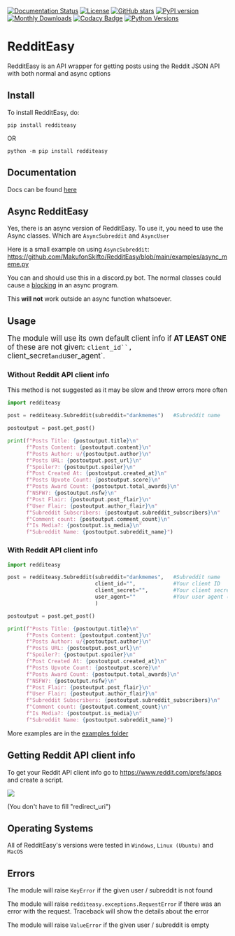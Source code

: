 [![Documentation Status](https://readthedocs.org/projects/redditeasy/badge/?version=latest)](https://redditeasy.readthedocs.io/en/latest/?badge=latest)
[![License](https://img.shields.io/github/license/MakufonSkifto/redditeasy)](LICENSE)
[![GitHub stars](https://img.shields.io/github/stars/MakufonSkifto/redditeasy)](https://github.com/ExpDev07/coronavirus-tracker-api/stargazers) 
[![PyPI version](https://badge.fury.io/py/redditeasy.svg)](https://badge.fury.io/py/redditeasy)
[![Monthly Downloads](https://img.shields.io/pypi/dm/redditeasy.svg)](https://badge.fury.io/py/redditeasy)
[![Codacy Badge](https://app.codacy.com/project/badge/Grade/22632d363d7747acbbcf357c5b6795c4)](https://www.codacy.com/gh/MakufonSkifto/RedditEasy/dashboard?utm_source=github.com&amp;utm_medium=referral&amp;utm_content=MakufonSkifto/RedditEasy&amp;utm_campaign=Badge_Grade)
[![Python Versions](https://img.shields.io/badge/Python-3%20%7C%203.6%20%7C%203.7%20%7C%203.8%20%7C%203.9-blue.svg)](https://img.shields.io/badge/Python-3%20%7C%203.5%20%7C%203.6%20%7C%203.7%20%7C%203.8%20%7C%203.9-blue.svg)
# RedditEasy

RedditEasy is an API wrapper for getting posts using the Reddit JSON API with both normal and async options

## Install
To install RedditEasy, do:

``pip install redditeasy`` 

OR

``python -m pip install redditeasy``

## Documentation
Docs can be found [here](https://redditeasy.readthedocs.io/en/latest/)

## Async RedditEasy
Yes, there is an async version of RedditEasy. To use it, you need to use the Async classes. Which are `AsyncSubreddit` and `AsyncUser`

Here is a small example on using `AsyncSubreddit`: https://github.com/MakufonSkifto/RedditEasy/blob/main/examples/async_meme.py

You can and should use this in a discord.py bot. The normal classes could cause a [blocking](https://discordpy.readthedocs.io/en/latest/faq.html#what-does-blocking-mean) in an async program.

This **will not** work outside an async function whatsoever.

## Usage
<span style="font-size:larger;">The module will use its own default client info if **AT LEAST ONE** of these are not given: `client_id``, `client_secret` and `user_agent`.</span>

### Without Reddit API client info
This method is not suggested as it may be slow and throw errors more often

```python
import redditeasy

post = redditeasy.Subreddit(subreddit="dankmemes")   #Subreddit name

postoutput = post.get_post()

print(f"Posts Title: {postoutput.title}\n"
      f"Posts Content: {postoutput.content}\n"
      f"Posts Author: u/{postoutput.author}\n"
      f"Posts URL: {postoutput.post_url}\n"
      f"Spoiler?: {postoutput.spoiler}\n"
      f"Post Created At: {postoutput.created_at}\n"
      f"Posts Upvote Count: {postoutput.score}\n"
      f"Posts Award Count: {postoutput.total_awards}\n"
      f"NSFW?: {postoutput.nsfw}\n"
      f"Post Flair: {postoutput.post_flair}\n"
      f"User Flair: {postoutput.author_flair}\n"
      f"Subreddit Subscribers: {postoutput.subreddit_subscribers}\n"
      f"Comment count: {postoutput.comment_count}\n"
      f"Is Media?: {postoutput.is_media}\n"
      f"Subreddit Name: {postoutput.subreddit_name}")

```

### With Reddit API client info

```python
import redditeasy

post = redditeasy.Subreddit(subreddit="dankmemes",   #Subreddit name
                            client_id="",            #Your client ID
                            client_secret="",        #Your client secret
                            user_agent=""            #Your user agent (ex: ClientName/0.1 by YourUsername")
                            )

postoutput = post.get_post()

print(f"Posts Title: {postoutput.title}\n"
      f"Posts Content: {postoutput.content}\n"
      f"Posts Author: u/{postoutput.author}\n"
      f"Posts URL: {postoutput.post_url}\n"
      f"Spoiler?: {postoutput.spoiler}\n"
      f"Post Created At: {postoutput.created_at}\n"
      f"Posts Upvote Count: {postoutput.score}\n"
      f"Posts Award Count: {postoutput.total_awards}\n"
      f"NSFW?: {postoutput.nsfw}\n"
      f"Post Flair: {postoutput.post_flair}\n"
      f"User Flair: {postoutput.author_flair}\n"
      f"Subreddit Subscribers: {postoutput.subreddit_subscribers}\n"
      f"Comment count: {postoutput.comment_count}\n"
      f"Is Media?: {postoutput.is_media}\n"
      f"Subreddit Name: {postoutput.subreddit_name}")
```

More examples are in the [examples folder](https://github.com/MakufonSkifto/RedditEasy/tree/main/examples)

## Getting Reddit API client info
To get your Reddit API client info go to
https://www.reddit.com/prefs/apps
and create a script.

![](https://i.imgur.com/Ri13AQu.png)

(You don't have to fill "redirect_uri")

## Operating Systems

All of RedditEasy's versions were tested in `Windows`, `Linux (Ubuntu)` and `MacOS`

## Errors

The module will raise ``KeyError`` if the given user / subreddit is not found

The module will raise ``redditeasy.exceptions.RequestError``  if there was an error with the request. Traceback will show the details about the error

The module will raise ``ValueError`` if the given user / subreddit is empty
